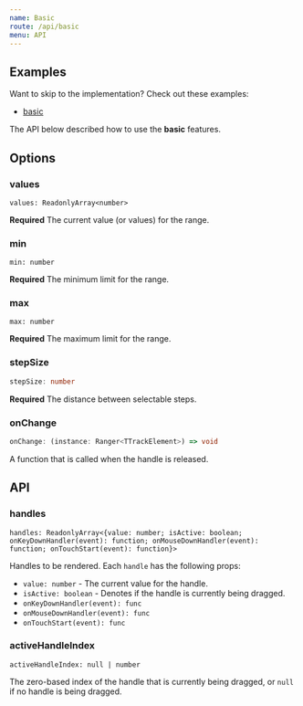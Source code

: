 ```yaml
---
name: Basic
route: /api/basic
menu: API
---
```


## Examples
Want to skip to the implementation? Check out these examples:

- [basic](../../examples/react/basic)

The API below described how to use the **basic** features.

## Options

### values

```tsx
values: ReadonlyArray<number>
```
**Required** The current value (or values) for the range.

### min

```tsx
min: number
```
**Required** The minimum limit for the range.

### max

```tsx
max: number
```
**Required** The maximum limit for the range.

### stepSize

```ts
stepSize: number
```
**Required** The distance between selectable steps.

### onChange

```ts
onChange: (instance: Ranger<TTrackElement>) => void
```
A function that is called when the handle is released.

## API

### handles
```tsx
handles: ReadonlyArray<{value: number; isActive: boolean; onKeyDownHandler(event): function; onMouseDownHandler(event): function; onTouchStart(event): function}>
```
Handles to be rendered. Each `handle` has the following props:
 - `value: number` - The current value for the handle.
 - `isActive: boolean` - Denotes if the handle is currently being dragged.
 - `onKeyDownHandler(event): func`
 - `onMouseDownHandler(event): func`
 - `onTouchStart(event): func`

### activeHandleIndex
```tsx
activeHandleIndex: null | number
```
The zero-based index of the handle that is currently being dragged, or `null` if no handle is being dragged.

